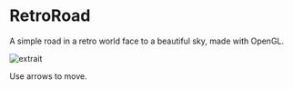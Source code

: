 # RetroRoad
A simple road in a retro world face to a beautiful sky, made with OpenGL. 

![extrait](https://user-images.githubusercontent.com/109032171/204057304-669199d0-96dc-4c6a-bf6e-841791f1277c.gif)

Use arrows to move.
